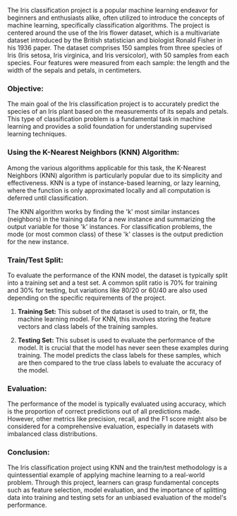 The Iris classification project is a popular machine learning endeavor for beginners and enthusiasts alike, often utilized to introduce the concepts of machine learning, specifically classification algorithms. The project is centered around the use of the Iris flower dataset, which is a multivariate dataset introduced by the British statistician and biologist Ronald Fisher in his 1936 paper. The dataset comprises 150 samples from three species of Iris (Iris setosa, Iris virginica, and Iris versicolor), with 50 samples from each species. Four features were measured from each sample: the length and the width of the sepals and petals, in centimeters.

### Objective:
The main goal of the Iris classification project is to accurately predict the species of an Iris plant based on the measurements of its sepals and petals. This type of classification problem is a fundamental task in machine learning and provides a solid foundation for understanding supervised learning techniques.

### Using the K-Nearest Neighbors (KNN) Algorithm:
Among the various algorithms applicable for this task, the K-Nearest Neighbors (KNN) algorithm is particularly popular due to its simplicity and effectiveness. KNN is a type of instance-based learning, or lazy learning, where the function is only approximated locally and all computation is deferred until classification.

The KNN algorithm works by finding the 'k' most similar instances (neighbors) in the training data for a new instance and summarizing the output variable for those 'k' instances. For classification problems, the mode (or most common class) of these 'k' classes is the output prediction for the new instance.

### Train/Test Split:
To evaluate the performance of the KNN model, the dataset is typically split into a training set and a test set. A common split ratio is 70% for training and 30% for testing, but variations like 80/20 or 60/40 are also used depending on the specific requirements of the project.

1. **Training Set:** This subset of the dataset is used to train, or fit, the machine learning model. For KNN, this involves storing the feature vectors and class labels of the training samples.
   
2. **Testing Set:** This subset is used to evaluate the performance of the model. It is crucial that the model has never seen these examples during training. The model predicts the class labels for these samples, which are then compared to the true class labels to evaluate the accuracy of the model.

### Evaluation:
The performance of the model is typically evaluated using accuracy, which is the proportion of correct predictions out of all predictions made. However, other metrics like precision, recall, and the F1 score might also be considered for a comprehensive evaluation, especially in datasets with imbalanced class distributions.

### Conclusion:
The Iris classification project using KNN and the train/test methodology is a quintessential example of applying machine learning to a real-world problem. Through this project, learners can grasp fundamental concepts such as feature selection, model evaluation, and the importance of splitting data into training and testing sets for an unbiased evaluation of the model's performance.
